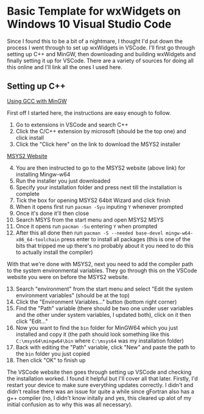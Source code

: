 # Basic Template for wxWidgets on Windows 10 Visual Studio Code
Since I found this to be a bit of a nightmare, I thought I'd put down the process I went through to set up wxWidgets in VSCode.
I'll first go through setting up C++ and MinGW, then downloading and building wxWidgets and finally setting it up for VSCode.
There are a variety of sources for doing all this online and I'll link all the ones I used here.

## Setting up C++
[Using GCC with MinGW](https://code.visualstudio.com/docs/cpp/config-mingw)

First off I started here, the instructions are easy enough to follow.

1. Go to extensions in VSCode and search C++
2. Click the C/C++ extension by microsoft (should be the top one) and click install
3. Click the "Click here" on the link to download the MSYS2 installer

[MSYS2 Website](https://www.msys2.org/)

4. You are then instructed to go to the MSYS2 website (above link) for installing Mingw-w64
5. Run the installer you just downloaded
6. Specify your installation folder and press next till the installation is complete
7. Tick the box for opening MSYS2 64bit Wizard and click finish
8. When it opens first run ```pacman -Syu``` inputing ```Y``` whenever prompted
9. Once it's done it'll then close
10. Search MSYS from the start menu and open MSYS2 MSYS
11. Once it opens run ```pacman -Su``` entering ```Y``` when prompted
12. After this all done then run ```pacman -S --needed base-devel mingw-w64-x86_64-toolchain``` press enter to install all packages (this is one of the bits that tripped me up there's no probably about it you need to do this to actually install the compiler)

With that we're done with MSYS2, next you need to add the compiler path to the system environmental variables. They go through this on the VSCode website you were on before the MSYS2 website.

13. Search "environment" from the start menu and select "Edit the system environment variables" (should be at the top)
14. Click the "Environment Variables..." button (bottom right corner)
15. Find the "Path" variable (there should be two one under user variables and the other under system variables, I updated both), click on it then click "Edit..."
16. Now you want to find the ```bin``` folder for MinGW64 which you just installed and copy it (the path should look something like this ```C:\msys64\mingw64\bin``` where ```C:\msys64``` was my installation folder)
17. Back with editing the "Path" variable, click "New" and paste the path to the ```bin``` folder you just copied
18. Then click "OK" to finish up

The VSCode website then goes through setting up VSCode and checking the installation worked. I found it helpful but I'll cover all that later. Firstly, I'd restart your device to make sure everything updates correctly. I didn't and didn't realise there was an issue for quite a while since gFortran also has a g++ compiler (no, I didn't know initally and yes, this cleared up alot of my initial confusion as to why this was all necessary).
